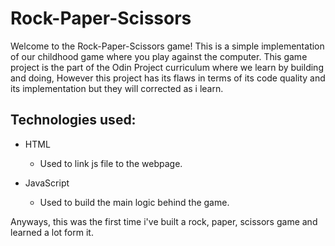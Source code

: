 # Rock-Paper-Scissors

Welcome to the Rock-Paper-Scissors game! This is a simple implementation of our childhood game where you play against the computer. This game project is the part of the Odin Project curriculum where we learn by building and doing, However this project has its flaws in terms of its code quality and its implementation but they will corrected as i learn. 

## Technologies used: 
- HTML
  - Used to link js file to the webpage.

- JavaScript
  - Used to build the main logic behind the game.

Anyways, this was the first time i've built a rock, paper, scissors game and learned a lot form it. 